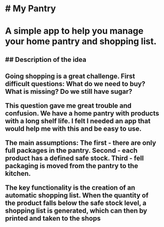
<h1># My Pantry<h1>
<p>A simple app to help you manage your home pantry and shopping list.<p>


<h2>## Description of the idea<h2>

<p>
    Going shopping is a great challenge. 
    First difficult questions: What do we need to buy? 
    What is missing? 
    Do we still have sugar?
</p>
<p> 
    This question gave me great trouble and confusion.
    We have a home pantry with products with a long shelf life.
    I felt I needed an app that would help me with this and be easy to use.
</p>
<p> 
    The main assumptions: 
    The first - there are only full packages in the pantry.
    Second - each product has a defined safe stock.
    Third - fell packaging is moved from the pantry to the kitchen. 
</p>

<p>
    The key functionality is the creation of an automatic shopping list.
    When the quantity of the product falls below the safe stock level,
    a shopping list is generated,
    which can then by printed and taken to the shops 
</p>